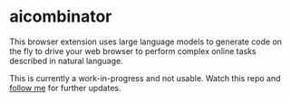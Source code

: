 # aicombinator

This browser extension uses large language models to generate code on the fly to drive your web browser to perform complex online tasks described in natural language.

This is currently a work-in-progress and not usable. Watch this repo and [follow me](https://twitter.com/nileshtrivedi) for further updates.